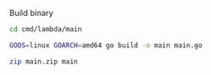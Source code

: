 

Build binary
```bash
cd cmd/lambda/main

GOOS=linux GOARCH=amd64 go build -o main main.go

zip main.zip main
```
